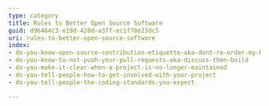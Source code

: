 ```yaml
---
type: category
title: Rules to Better Open Source Software
guid: d96464c3-e19d-428d-a3ff-ec1f70e23dc5
uri: rules-to-better-open-source-software
index:
- do-you-know-open-source-contribution-etiquette-aka-dont-re-order-my-house-when-you-fix-my-tap
- do-you-know-to-not-push-your-pull-requests-aka-discuss-then-build
- do-you-make-it-clear-when-a-project-is-no-longer-maintained
- do-you-tell-people-how-to-get-involved-with-your-project
- do-you-tell-people-the-coding-standards-you-expect

---
```



